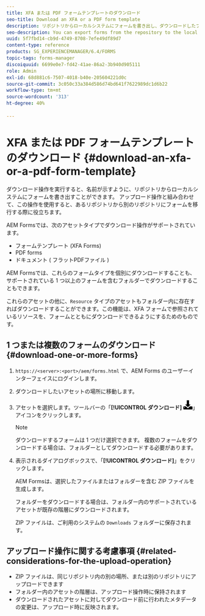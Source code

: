 ```yaml
---
title: XFA または PDF フォームテンプレートのダウンロード
seo-title: Download an XFA or a PDF form template
description: リポジトリからローカルシステムにフォームを書き出し、ダウンロードしたフォームを新しいリポジトリに移行することができます。
seo-description: You can export forms from the repository to the local system and migrate the downloaded forms to new repository.
uuid: 5f7fbd14-cb9d-4749-8708-7efe49df89d7
content-type: reference
products: SG_EXPERIENCEMANAGER/6.4/FORMS
topic-tags: forms-manager
discoiquuid: 6699e0e7-fd42-41ae-86a2-3b940d905111
role: Admin
exl-id: 68d881c6-7507-4018-b40e-205604221d0c
source-git-commit: 3c050c33a384d586d74bd641f7622989dc1d6b22
workflow-type: tm+mt
source-wordcount: '313'
ht-degree: 40%

---
```


# XFA または PDF フォームテンプレートのダウンロード {#download-an-xfa-or-a-pdf-form-template}

ダウンロード操作を実行すると、名前が示すように、リポジトリからローカルシステムにフォームを書き出すことができます。 アップロード操作と組み合わせて、この操作を使用すると、あるリポジトリから別のリポジトリにフォームを移行する際に役立ちます。

AEM Formsでは、次のアセットタイプでダウンロード操作がサポートされています。

* フォームテンプレート (XFA Forms)
* PDF forms
* ドキュメント ( フラットPDFファイル )

AEM Formsでは、これらのフォームタイプを個別にダウンロードすることも、サポートされている 1 つ以上のフォームを含むフォルダーでダウンロードすることもできます。

これらのアセットの他に、`Resource` タイプのアセットもフォルダー内に存在すればダウンロードすることができます。この機能は、XFA フォームで参照されているリソースを、フォームとともにダウンロードできるようにするためのものです。

## 1 つまたは複数のフォームのダウンロード {#download-one-or-more-forms}

1. `https://<server>:<port>/aem/forms.html` で、AEM Forms のユーザーインターフェイスにログインします。

1. ダウンロードしたいアセットの場所に移動します。

1. アセットを選択します。ツールバーの「**[!UICONTROL ダウンロード]** ![aem6forms_download](assets/aem6forms_download.png)」アイコンをクリックします。

   >[!NOTE]
   >
   >ダウンロードするフォームは 1 つだけ選択できます。 複数のフォームをダウンロードする場合は、フォルダーとしてダウンロードする必要があります。

1. 表示されるダイアログボックスで、「**[!UICONTROL ダウンロード]**」をクリックします。

   AEM Formsは、選択したファイルまたはフォルダーを含む ZIP ファイルを生成します。

   フォルダーをダウンロードする場合は、フォルダー内のサポートされているアセットが既存の階層にダウンロードされます。

   ZIP ファイルは、ご利用のシステムの `Downloads` フォルダーに保存されます。

## アップロード操作に関する考慮事項 {#related-considerations-for-the-upload-operation}

* ZIP ファイルは、同じリポジトリ内の別の場所、または別のリポジトリにアップロードできます
* フォルダー内のアセットの階層は、アップロード操作時に保持されます
* ダウンロードされたアセットに対してダウンロード前に行われたメタデータの変更は、アップロード時に反映されます。
